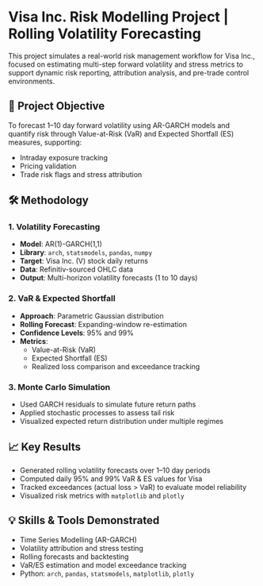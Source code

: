 # Visa Inc. Risk Modelling Project | Rolling Volatility Forecasting

This project simulates a real-world risk management workflow for Visa Inc., focused on estimating multi-step forward volatility and stress metrics to support dynamic risk reporting, attribution analysis, and pre-trade control environments.

## 🎯 Project Objective

To forecast 1–10 day forward volatility using AR-GARCH models and quantify risk through Value-at-Risk (VaR) and Expected Shortfall (ES) measures, supporting:

- Intraday exposure tracking
- Pricing validation
- Trade risk flags and stress attribution

## 🛠 Methodology

### 1. Volatility Forecasting
- **Model**: AR(1)-GARCH(1,1)
- **Library**: `arch`, `statsmodels`, `pandas`, `numpy`
- **Target**: Visa Inc. (V) stock daily returns
- **Data**: Refinitiv-sourced OHLC data
- **Output**: Multi-horizon volatility forecasts (1 to 10 days)

### 2. VaR & Expected Shortfall
- **Approach**: Parametric Gaussian distribution
- **Rolling Forecast**: Expanding-window re-estimation
- **Confidence Levels**: 95% and 99%
- **Metrics**:
  - Value-at-Risk (VaR)
  - Expected Shortfall (ES)
  - Realized loss comparison and exceedance tracking

### 3. Monte Carlo Simulation
- Used GARCH residuals to simulate future return paths
- Applied stochastic processes to assess tail risk
- Visualized expected return distribution under multiple regimes

## 📈 Key Results

- Generated rolling volatility forecasts over 1–10 day periods
- Computed daily 95% and 99% VaR & ES values for Visa
- Tracked exceedances (actual loss > VaR) to evaluate model reliability
- Visualized risk metrics with `matplotlib` and `plotly`

## 💡 Skills & Tools Demonstrated

- Time Series Modelling (AR-GARCH)
- Volatility attribution and stress testing
- Rolling forecasts and backtesting
- VaR/ES estimation and model exceedance tracking
- Python: `arch`, `pandas`, `statsmodels`, `matplotlib`, `plotly`

